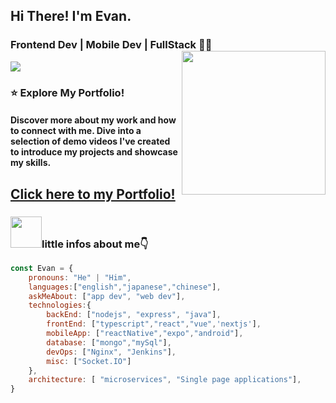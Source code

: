 

## Hi There! I'm Evan.
### Frontend Dev | Mobile Dev | FullStack 👨‍💻 <img align='right' src="https://i.imgur.com/OOpRj.gif" width="230">

[![](https://img.shields.io/badge/Gmail-qq534883225%40gmail.com-red)](mailto:qq534883225@gmail.com)




### ⭐️ Explore My Portfolio!
#### Discover more about my work and how to connect with me. Dive into a selection of demo videos I've created to introduce my projects and showcase my skills.

## [Click here to my Portfolio!](https://evan-portfolio-next.onrender.com)

### <img src="https://media.giphy.com/media/VgCDAzcKvsR6OM0uWg/giphy.gif" width="50">little infos about me👇





```javascript
const Evan = {
    pronouns: "He" | "Him",
    languages:["english","japanese","chinese"],
    askMeAbout: ["app dev", "web dev"],
    technologies:{
        backEnd: ["nodejs", "express", "java"],
        frontEnd: ["typescript","react","vue",'nextjs'],
        mobileApp: ["reactNative","expo","android"],
        database: ["mongo","mySql"],
        devOps: ["Nginx", "Jenkins"],
        misc: ["Socket.IO"]
    },
    architecture: [ "microservices", "Single page applications"],
}
```

